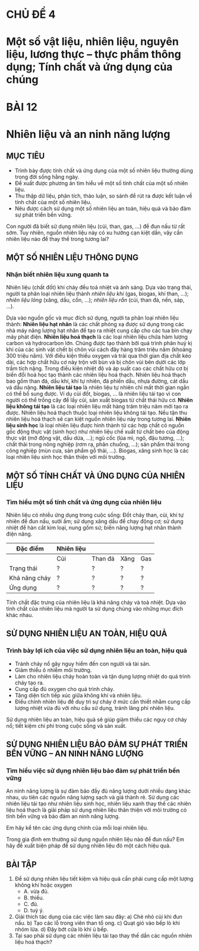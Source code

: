 # CHỦ ĐỀ 4
# Một số vật liệu, nhiên liệu, nguyên liệu, lương thực – thực phẩm thông dụng; Tính chất và ứng dụng của chúng

# BÀI 12
# Nhiên liệu và an ninh năng lượng

## MỤC TIÊU
- Trình bày được tính chất và ứng dụng của một số nhiên liệu thường dùng trong đời sống hằng ngày.
- Đề xuất được phương án tìm hiểu về một số tính chất của một số nhiên liệu.
- Thu thập dữ liệu, phân tích, thảo luận, so sánh để rút ra được kết luận về tính chất của một số nhiên liệu.
- Nêu được cách sử dụng một số nhiên liệu an toàn, hiệu quả và bảo đảm sự phát triển bền vững.

Con người đã biết sử dụng nhiên liệu (củi, than, gas, ...) để đun nấu từ rất sớm. Tuy nhiên, nguồn nhiên liệu này có xu hướng cạn kiệt dần, vậy cần nhiên liệu nào để thay thế trong tương lai?

## MỘT SỐ NHIÊN LIỆU THÔNG DỤNG
### Nhận biết nhiên liệu xung quanh ta

Nhiên liệu (chất đốt) khi cháy đều toả nhiệt và ánh sáng.
Dựa vào trạng thái, người ta phân loại nhiên liệu thành *nhiên liệu khí* (gas, biogas, khí than, ...); *nhiên liệu lỏng* (xăng, dầu, cồn, ...); *nhiên liệu rắn* (củi, than đá, nến, sáp, ...).

Dựa vào nguồn gốc và mục đích sử dụng, người ta phân loại nhiên liệu thành:
**Nhiên liệu hạt nhân** là các chất phóng xạ được sử dụng trong các nhà máy năng lượng hạt nhân để tạo ra nhiệt cung cấp cho các tua bin chạy máy phát điện.
**Nhiên liệu hoá thạch** là các loại nhiên liệu chứa hàm lượng carbon và hydrocarbon lớn. Chúng được tạo thành bởi quá trình phân huỷ kị khí của các sinh vật chết bị chôn vùi cách đây hàng trăm triệu năm (khoảng 300 triệu năm).
Với điều kiện thiếu oxygen và trải qua thời gian địa chất kéo dài, các hợp chất hữu cơ này trộn với bùn và bị chôn vùi bên dưới các lớp trầm tích nặng. Trong điều kiện nhiệt độ và áp suất cao các chất hữu cơ bị biến đổi hoá học tạo thành các nhiên liệu hoá thạch. Nhiên liệu hoá thạch bao gồm than đá, dầu khí, khí tự nhiên, đá phiến dầu, nhựa đường, cát dầu và dầu nặng.
**Nhiên liệu tái tạo** là nhiên liệu tự nhiên chỉ mất thời gian ngắn có thể bổ sung được. Ví dụ củi đốt, biogas, ... là nhiên liệu tái tạo vì con người có thể trồng cây để lấy củi, sản xuất biogas từ chất thải hữu cơ.
**Nhiên liệu không tái tạo** là các loại nhiên liệu mất hàng trăm triệu năm mới tạo ra được. Nhiên liệu hoá thạch thuộc loại nhiên liệu không tái tạo. Nếu tận thu nhiên liệu hoá thạch sẽ cạn kiệt nguồn nhiên liệu này trong tương lai.
**Nhiên liệu sinh học** là loại nhiên liệu được hình thành từ các hợp chất có nguồn gốc động thực vật (sinh học) như nhiên liệu chế xuất từ chất béo của động thực vật (mỡ động vật, dầu dừa, ...); ngũ cốc (lúa mì, ngô, đậu tương, ...); chất thải trong nông nghiệp (rơm rạ, phân chuồng, ...); sản phẩm thải trong công nghiệp (mùn cưa, sản phẩm gỗ thải, ...). Biogas, xăng sinh học là các loại nhiên liệu sinh học thân thiện với môi trường.

## MỘT SỐ TÍNH CHẤT VÀ ỨNG DỤNG CỦA NHIÊN LIỆU
### Tìm hiểu một số tính chất và ứng dụng của nhiên liệu

Nhiên liệu có nhiều ứng dụng trong cuộc sống: Đốt cháy than, củi, khí tự nhiên để đun nấu, sưởi ấm; sử dụng xăng dầu để chạy động cơ; sử dụng nhiệt để hàn cắt kim loại, nung gốm sứ; biến năng lượng hạt nhân thành điện năng.

| Đặc điểm | Nhiên liệu | | | |
|---|---|---|---|---|
| | Củi | Than đá | Xăng | Gas |
| Trạng thái | ? | ? | ? | ? |
| Khả năng cháy | ? | ? | ? | ? |
| Ứng dụng | ? | ? | ? | ? |

Tính chất đặc trưng của nhiên liệu là khả năng cháy và toả nhiệt. Dựa vào tính chất của nhiên liệu mà người ta sử dụng chúng vào những mục đích khác nhau.

## SỬ DỤNG NHIÊN LIỆU AN TOÀN, HIỆU QUẢ
### Trình bày lợi ích của việc sử dụng nhiên liệu an toàn, hiệu quả
- Tránh cháy nổ gây nguy hiểm đến con người và tài sản.
- Giảm thiểu ô nhiễm môi trường.
- Làm cho nhiên liệu cháy hoàn toàn và tận dụng lượng nhiệt do quá trình cháy tạo ra.
- Cung cấp đủ oxygen cho quá trình cháy.
- Tăng diện tích tiếp xúc giữa không khí và nhiên liệu.
- Điều chỉnh nhiên liệu để duy trì sự cháy ở mức cần thiết nhằm cung cấp lượng nhiệt vừa đủ với nhu cầu sử dụng, tránh lãng phí nhiên liệu.

Sử dụng nhiên liệu an toàn, hiệu quả sẽ giúp giảm thiểu các nguy cơ cháy nổ; tiết kiệm chi phí trong cuộc sống và sản xuất.

## SỬ DỤNG NHIÊN LIỆU BẢO ĐẢM SỰ PHÁT TRIỂN BỀN VỮNG – AN NINH NĂNG LƯỢNG
### Tìm hiểu việc sử dụng nhiên liệu bảo đảm sự phát triển bền vững

An ninh năng lượng là sự đảm bảo đầy đủ năng lượng dưới nhiều dạng khác nhau, ưu tiên các nguồn năng lượng sạch và giá thành rẻ.
Sử dụng các nhiên liệu tái tạo như nhiên liệu sinh học, nhiên liệu xanh thay thế các nhiên liệu hoá thạch là giải pháp sử dụng nhiên liệu thân thiện với môi trường có tính bền vững và bảo đảm an ninh năng lượng.

Em hãy kể tên các ứng dụng chính của mỗi loại nhiên liệu.

Trong gia đình em thường sử dụng nguồn nhiên liệu nào để đun nấu? Em hãy đề xuất biện pháp để sử dụng nhiên liệu đó một cách hiệu quả.

## BÀI TẬP
1. Để sử dụng nhiên liệu tiết kiệm và hiệu quả cần phải cung cấp một lượng không khí hoặc oxygen
    * A. vừa đủ.
    * B. thiếu.
    * C. đủ.
    * D. tuỳ ý.
2. Giải thích tác dụng của các việc làm sau đây:
    a) Chẻ nhỏ củi khi đun nấu.
    b) Tạo các lỗ trong viên than tổ ong.
    c) Quạt gió vào bếp lò khi nhóm lửa.
    d) Đậy bớt cửa lò khi ủ bếp.
3. Tại sao phải sử dụng các nhiên liệu tái tạo thay thế dần các nguồn nhiên liệu hoá thạch?
